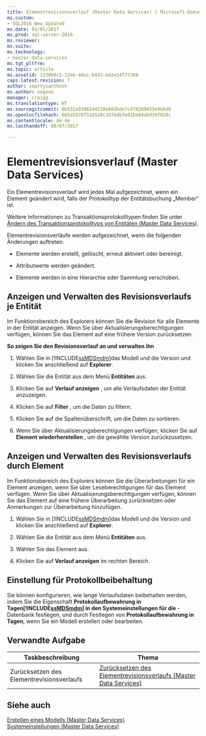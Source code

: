 ```yaml
---
title: Elementrevisionsverlauf (Master Data Services) | Microsoft-Dokumentation
ms.custom:
- SQL2016_New_Updated
ms.date: 03/01/2017
ms.prod: sql-server-2016
ms.reviewer: 
ms.suite: 
ms.technology:
- master-data-services
ms.tgt_pltfrm: 
ms.topic: article
ms.assetid: 113069c5-12e6-48ec-b443-b42e14f77308
caps.latest.revision: 7
author: smartysanthosh
ms.author: nagavo
manager: craigg
ms.translationtype: HT
ms.sourcegitcommit: 0b832a9306244210e693bde7c476269455e9b6d8
ms.openlocfilehash: 665a5978f516520c397bdbfe01be84ab93df028c
ms.contentlocale: de-de
ms.lasthandoff: 09/07/2017

---
```

# <a name="member-revision-history-master-data-services"></a>Elementrevisionsverlauf (Master Data Services)
  Ein Elementrevisionsverlauf wird jedes Mal aufgezeichnet, wenn ein Element geändert wird, falls der Protokolltyp der Entitätsbuchung „Member“ ist.  
  
 Weitere Informationen zu Transaktionsprotokolltypen finden Sie unter [Ändern des Transaktionsprotokolltyps von Entitäten &#40;Master Data Services&#41;](../master-data-services/change-the-entity-transaction-log-type-master-data-services.md).  
  
 Elementrevisionsverläufe werden aufgezeichnet, wenn die folgenden Änderungen auftreten.  
  
-   Elemente werden erstellt, gelöscht, erneut aktiviert oder bereinigt.  
  
-   Attributwerte werden geändert.  
  
-   Elemente werden in eine Hierarchie oder Sammlung verschoben.  
  
## <a name="view-and-manage-revision-history-by-entity"></a>Anzeigen und Verwalten des Revisionsverlaufs je Entität  
 Im Funktionsbereich des Explorers können Sie die Revision für alle Elemente in der Entität anzeigen. Wenn Sie über Aktualisierungsberechtigungen verfügen, können Sie das Element auf eine frühere Version zurücksetzen.  
  
 **So zeigen Sie den Revisionsverlauf an und verwalten ihn**  
  
1.  Wählen Sie in [!INCLUDE[ssMDSmdm](../includes/ssmdsmdm-md.md)]das Modell und die Version und klicken Sie anschließend auf **Explorer**.  
  
2.  Wählen Sie die Entität aus dem Menü **Entitäten** aus.  
  
3.  Klicken Sie auf **Verlauf anzeigen** , um alle Verlaufsdaten der Entität anzuzeigen.  
  
4.  Klicken Sie auf **Filter** , um die Daten zu filtern.  
  
5.  Klicken Sie auf die Spaltenüberschrift, um die Daten zu sortieren.  
  
6.  Wenn Sie über Aktualisierungsberechtigungen verfügen, klicken Sie auf **Element wiederherstellen** , um die gewählte Version zurückzusetzen.  
  
## <a name="view-and-manage-revision-history-by-member"></a>Anzeigen und Verwalten des Revisionsverlaufs durch Element  
 Im Funktionsbereich des Explorers können Sie die Überarbeitungen für ein Element anzeigen, wenn Sie über Leseberechtigungen für das Element verfügen. Wenn Sie über Aktualisierungsberechtigungen verfügen, können Sie das Element auf eine frühere Überarbeitung zurücksetzen oder Anmerkungen zur Überarbeitung hinzufügen.  
  
1.  Wählen Sie in [!INCLUDE[ssMDSmdm](../includes/ssmdsmdm-md.md)]das Modell und die Version und klicken Sie anschließend auf **Explorer**.  
  
2.  Wählen Sie die Entität aus dem Menü **Entitäten** aus.  
  
3.  Wählen Sie das Element aus.  
  
4.  Klicken Sie auf **Verlauf anzeigen** im rechten Bereich.  
  
## <a name="log-retention-setting"></a>Einstellung für Protokollbeibehaltung  
 Sie können konfigurieren, wie lange Verlaufsdaten beibehalten werden, indem Sie die Eigenschaft **Protokollaufbewahrung in Tagen[!INCLUDE[ssMDSmdm](../includes/ssmdsmdm-md.md)] in den Systemeinstellungen für die** -Datenbank festlegen, und durch Festlegen von **Protokollaufbewahrung in Tagen**, wenn Sie ein Modell erstellen oder bearbeiten.  
  
## <a name="related-task"></a>Verwandte Aufgabe  
  
|Taskbeschreibung|Thema|  
|----------------------|-----------|  
|Zurücksetzen des Elementrevisionsverlaufs|[Zurücksetzen des Elementrevisionsverlaufs &#40;Master Data Services&#41;](../master-data-services/rollback-member-revision-history-master-data-services.md)|  
  
## <a name="see-also"></a>Siehe auch  
 [Erstellen eines Modells &#40;Master Data Services&#41;](../master-data-services/create-a-model-master-data-services.md)   
 [Systemeinstellungen &#40;Master Data Services&#41;](../master-data-services/system-settings-master-data-services.md)  
  
  
